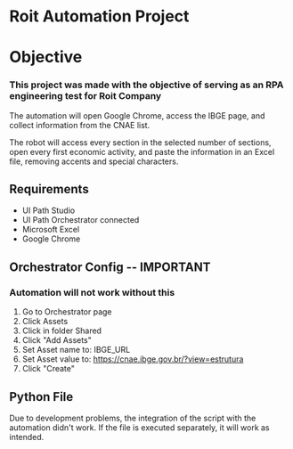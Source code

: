 # Roit Automation Project #

# Objective #

### This project was made with the objective of serving as an RPA engineering test for Roit Company ###

The automation will open Google Chrome, access the IBGE page, and collect information from the CNAE list.

The robot will access every section in the selected number of sections, open every first economic activity, and paste
the information in an Excel file, removing accents and special characters.


## Requirements ##

- UI Path Studio
- UI Path Orchestrator connected
- Microsoft Excel
- Google Chrome

## Orchestrator Config -- IMPORTANT ##
### Automation will not work without this ###

1. Go to Orchestrator page
2. Click Assets
3. Click in folder Shared
4. Click "Add Assets"
5. Set Asset name to: IBGE_URL
6. Set Asset value to: https://cnae.ibge.gov.br/?view=estrutura
7. Click "Create"


## Python File ##

Due to development problems, the integration of the script with the automation didn't work.
If the file is executed separately, it will work as intended.
